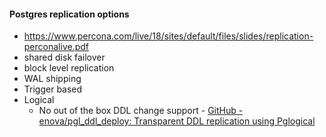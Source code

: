 #### Postgres replication options

* https://www.percona.com/live/18/sites/default/files/slides/replication-perconalive.pdf
* shared disk failover
* block level replication
* WAL shipping
* Trigger based
* Logical
    * No out of the box DDL change support - [GitHub - enova/pgl\_ddl\_deploy: Transparent DDL replication using Pglogical](https://github.com/enova/pgl_ddl_deploy)

